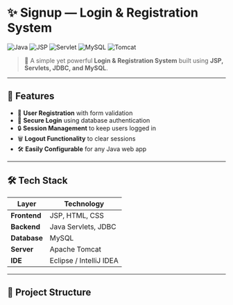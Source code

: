 # ✨ Signup — Login & Registration System

![Java](https://img.shields.io/badge/Java-%23ED8B00.svg?style=for-the-badge&logo=java&logoColor=white)
![JSP](https://img.shields.io/badge/JSP-007396?style=for-the-badge&logo=java&logoColor=white)
![Servlet](https://img.shields.io/badge/Servlet-007396?style=for-the-badge&logo=java&logoColor=white)
![MySQL](https://img.shields.io/badge/MySQL-%2300f.svg?style=for-the-badge&logo=mysql&logoColor=white)
![Tomcat](https://img.shields.io/badge/Tomcat-F8DC75?style=for-the-badge&logo=apache-tomcat&logoColor=black)

> 🚀 A simple yet powerful **Login & Registration System** built using **JSP, Servlets, JDBC, and MySQL**.

---

## 📌 Features
- 📝 **User Registration** with form validation  
- 🔑 **Secure Login** using database authentication  
- 🔒 **Session Management** to keep users logged in  
- 🗑 **Logout Functionality** to clear sessions  
- 🛠 **Easily Configurable** for any Java web app  

---

## 🛠 Tech Stack
| Layer       | Technology |
|-------------|------------|
| **Frontend** | JSP, HTML, CSS |
| **Backend** | Java Servlets, JDBC |
| **Database** | MySQL |
| **Server** | Apache Tomcat |
| **IDE** | Eclipse / IntelliJ IDEA |

---

## 📂 Project Structure
